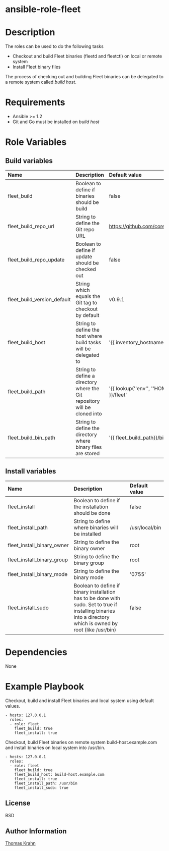 ansible-role-fleet
=========

# Description

The roles can be used to do the following tasks
- Checkout and build Fleet binaries (fleetd and fleetctl) on local or remote system
- Install Fleet binary files

The process of checking out and building Fleet binaries can be delegated to a remote system called _build host_.

# Requirements
- Ansible >= 1.2
- Git and Go must be installed on _build host_

# Role Variables
## Build variables

| Name | Description | Default value |
|:-----  | :----- | :----- |
| fleet_build | Boolean to define if binaries should be build | false |
| fleet_build_repo_url | String to define the Git repo URL | https://github.com/coreos/fleet.git |
| fleet_build_repo_update | Boolean to define if update should be checked out | false |
| fleet_build_version_default | String which equals the Git tag to checkout by default | v0.9.1 |
| fleet_build_host | String to define the host where build tasks will be delegated to | '{{ inventory_hostname }}' |
| fleet_build_path | String to define a directory where the Git repository will be cloned into | '{{ lookup(''env'', ''HOME'') }}/fleet' |
| fleet_build_bin_path | String to define the directory where binary files are stored | '{{ fleet_build_path}}/bin'

## Install variables
| Name | Description | Default value |
|:-----  | :----- | :----- |
| fleet_install | Boolean to define if the installation should be done | false |
| fleet_install_path | String to define where binaries will be installed | /usr/local/bin |
| fleet_install_binary_owner | String to define the binary owner | root |
| fleet_install_binary_group | String to define the binary group | root |
| fleet_install_binary_mode | String to define the binary mode | '0755' |
| fleet_install_sudo | Boolean to define if binary installation has to be done with sudo. Set to true if installing binaries into a directory which is owned by root (like /usr/bin) | false |

# Dependencies
None

# Example Playbook

Checkout, build and install Fleet binaries and local system using default values.

    - hosts: 127.0.0.1
      roles:
      - role: fleet
        fleet_build: true
        fleet_install: true

Checkout, build Fleet binaries on remote system build-host.example.com and install binaries on local system into /usr/bin.

    - hosts: 127.0.0.1
      roles:
      - role: fleet
        fleet_build: true
        fleet_build_host: build-host.example.com
        fleet_install: true
        fleet_install_path: /usr/bin
        fleet_install_sudo: true

License
-------

BSD

Author Information
------------------
[Thomas Krahn]

[Thomas Krahn]: emailto:ntbc@gmx.net
